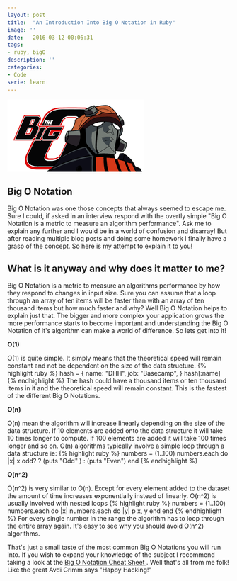```yaml
---
layout: post
title:  "An Introduction Into Big O Notation in Ruby"
image: ''
date:   2016-03-12 00:06:31
tags:
- ruby, bigO
description: ''
categories:
- Code
serie: learn
---
```

<img src="/assets/img/bigo.jpg">


## Big O Notation

Big O Notation was one those concepts that always seemed to escape me. Sure I could, if asked in an interview respond with the overtly simple "Big O Notation is a metric to measure an algorithm performance". Ask me to explain any further and I would be in a world of confusion and disarray! But after reading multiple blog posts and doing some  homework I finally have a grasp of the concept. So here is my attempt to explain it to you!

## What is it anyway and why does it matter to me?

Big O Notation is a metric to measure an algorithms performance by how they respond to changes in input size. Sure you can assume that a loop through an array of ten items will be faster than with an array of ten thousand items but how much faster and why? Well Big O Notation helps to explain just that. The bigger and more complex your application grows the more performance starts to become important and understanding the Big O Notation of it's algorithm can make a world of difference. So lets get into it!

<strong> O(1) </strong>

O(1) is quite simple. It simply means that the theoretical speed will remain constant and not be dependent on the size of the data structure.
{% highlight ruby %}
  hash = { name: "DHH", job: "Basecamp", }
  hash[:name]
{% endhighlight %}
The hash could have a thousand items or ten thousand items in it and the theoretical speed will remain constant. This is the fastest of the different Big O Notations.

<strong> O(n) </strong>

O(n) mean the algorithm will increase linearly depending on the size of the data structure. If 10 elements are added onto the data structure it will take 10 times longer to compute. If 100 elements are added it will take 100 times longer and so on. O(n) algorithms typically involve a simple loop through a data structure ie:
{% highlight ruby %}
  numbers = (1..100)
  numbers.each do |x|
    x.odd? ? (puts "Odd" ) : (puts "Even")
  end
{% endhighlight %}


<strong> O(n^2) </strong>

O(n^2) is very similar to O(n). Except for every element added to the dataset the amount of time increases exponentially instead of linearly. O(n^2) is usually involved with nested loops
{% highlight ruby %}
  numbers = (1..100)
  numbers.each do |x|
    numbers.each do |y|
      p x, y
    end
  end
{% endhighlight %}
For every single number in the range the algorithm has to loop through the entire array again. It's easy to see why you should avoid O(n^2) algorithms.

That's just a small taste of the most common Big O Notations you will run into. If you wish to expand your knowledge of the subject I recommend taking a look at the <a href="http://bigocheatsheet.com/">Big O Notation Cheat Sheet </a>. Well that's all from me folk! Like the great Avdi Grimm says "Happy Hacking!"
